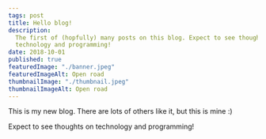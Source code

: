 ```yaml
---
tags: post
title: Hello blog!
description:
  The first of (hopfully) many posts on this blog. Expect to see thoughts on
  technology and programming!
date: 2018-10-01
published: true
featuredImage: "./banner.jpeg"
featuredImageAlt: Open road
thumbnailImage: "./thumbnail.jpeg"
thumbnailImageAlt: Open road
---
```


This is my new blog. There are lots of others like it, but this is mine :)

Expect to see thoughts on technology and programming!
